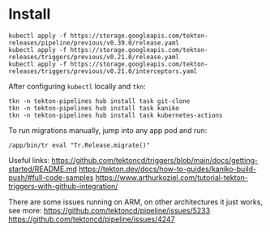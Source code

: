 # Install 

```
kubectl apply -f https://storage.googleapis.com/tekton-releases/pipeline/previous/v0.39.0/release.yaml
kubectl apply -f https://storage.googleapis.com/tekton-releases/triggers/previous/v0.21.0/release.yaml
kubectl apply -f https://storage.googleapis.com/tekton-releases/triggers/previous/v0.21.0/interceptors.yaml
```

After configuring `kubectl` locally and `tkn`:
```
tkn -n tekton-pipelines hub install task git-clone
tkn -n tekton-pipelines hub install task kaniko
tkn -n tekton-pipelines hub install task kubernetes-actions
```

To run migrations manually, jump into any app pod and run:
```
/app/bin/tr eval "Tr.Release.migrate()"
```

Useful links:
https://github.com/tektoncd/triggers/blob/main/docs/getting-started/README.md
https://tekton.dev/docs/how-to-guides/kaniko-build-push/#full-code-samples
https://www.arthurkoziel.com/tutorial-tekton-triggers-with-github-integration/

There are some issues running on ARM, on other architectures it just works, see more:
https://github.com/tektoncd/pipeline/issues/5233
https://github.com/tektoncd/pipeline/issues/4247
